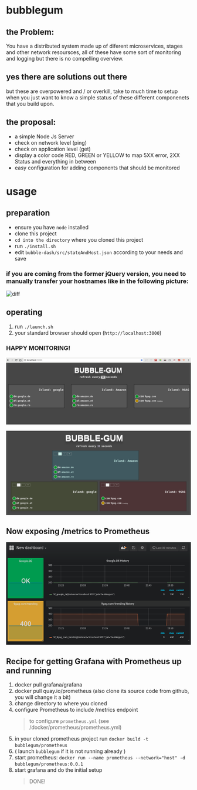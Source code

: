 # bubblegum

## the Problem: 
 You have a distributed system made up of diferent microservices, stages and other network resoursces, all of these have some sort of monitoring and logging but there is no compelling overview.
 
## yes there are solutions out there
but these are overpowered and / or overkill, take to much time to setup when you just want to know a simple status of these different componenets that you build upon. 

## the proposal:
 - a simple Node Js Server
 - check on network level (ping)
 - check on application level (get) 
 - display a color code <span style="text:red">RED</span>, GREEN or YELLOW to map 5XX error, 2XX Status and everything in between
 - easy configuration for adding components that should be monitored
 # usage
 ## preparation
 * ensure you have `node` installed
 * clone this project
 * `cd into the directory` where you cloned this project
 * run `./install.sh`
 * edit `bubble-dash/src/stateAndHost.json` according to your needs and save
   
### if you are coming from the former jQuery version, you need to manually transfer your hostnames like in the following picture:
![diff](https://github.com/realvorl/bubblegum/blob/develop/media/transfer.png)
   
## operating
 1. run `./launch.sh`
 2. your standard browser should open (`http://localhost:3000`)
 
### HAPPY MONITORING!
![what to expect](https://github.com/realvorl/bubblegum/blob/develop/media/all-greens.png)

![what to expexct](https://github.com/realvorl/bubblegum/blob/develop/media/all-greens-custom.png)

## Now exposing /metrics to Prometheus


![suggested dashboard](https://github.com/realvorl/bubblegum/blob/develop/media/added-prometheus.png)

## Recipe for getting Grafana with Prometheus up and running

 1. docker pull grafana/grafana
 2. docker pull quay.io/prometheus (also clone its source code from github, you will change it a bit)
 3. change directory to where you cloned 
 4. configure Prometheus to include /metrics endpoint 
    > to configure `prometheus.yml` (see /docker/prometheus/prometheus.yml)
 5. in your cloned prometheus project run `docker build -t bubblegum/prometheus`
 6. ( launch `bubblegum` if it is not running already )
 7. start prometheus: `docker run --name prometheus --network="host" -d bubblegum/prometheus:0.0.1`
 8. start grafana and do the initial setup
    > DONE!


